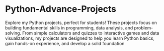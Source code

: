 # Python-Advance-Projects
Explore my Python projects, perfect for students! These projects focus on building fundamental skills in programming, data analysis, and problem-solving. From simple calculators and quizzes to interactive games and data visualizations, my projects are designed to help you learn Python basics, gain hands-on experience, and develop a solid foundation
